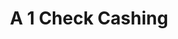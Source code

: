 ---
title: A 1 Check Cashing
slug: a-1-check-cashing
updated-on: '2024-05-30T13:44:31.749Z'
created-on: '2024-05-30T13:41:46.671Z'
published-on: '2024-05-30T13:54:32.469Z'
f_city-state-2:
- cms/city/kosciusko-ms.md
- cms/city/redding-ca.md
- cms/city/willits-ca.md
- cms/city/corning-ca.md
- cms/city/chico-ca.md
- cms/city/ukiah-ca.md
- cms/city/woodland-ca.md
- cms/city/orland-ca.md
- cms/city/lakeport-ca.md
- cms/city/davie-fl.md
- cms/city/hollywood-fl.md
- cms/city/douglasville-ga.md
- cms/city/detroit-mi.md
- cms/city/leland-ms.md
- cms/city/red-bluff-ca.md
- cms/city/yuba-city-ca.md
- cms/city/fort-lauderdale-fl.md
- cms/city/virginia-beach-va.md
- cms/city/eureka-ca.md
- cms/city/vicksburg-ms.md
- cms/city/hollandale-ms.md
- cms/city/ridgeland-ms.md
- cms/city/clinton-ms.md
f_locations:
- cms/payday-loan/a-1-check-cashing-198.md
- cms/payday-loan/a-1-check-cashing-199.md
- cms/payday-loan/a-1-check-cashing-200.md
- cms/payday-loan/a-1-check-cashing-201.md
- cms/payday-loan/a-1-check-cashing-202.md
- cms/payday-loan/a-1-check-cashing-203.md
- cms/payday-loan/a-1-check-cashing-204.md
- cms/payday-loan/a-1-check-cashing-205.md
- cms/payday-loan/a-1-check-cashing-206.md
- cms/payday-loan/a-1-check-cashing-207.md
- cms/payday-loan/a-1-check-cashing-208.md
- cms/payday-loan/a-1-check-cashing-209.md
- cms/payday-loan/a-1-check-cashing-210.md
- cms/payday-loan/a-1-check-cashing-211.md
- cms/payday-loan/a-1-check-cashing-212.md
- cms/payday-loan/a-1-check-cashing-213.md
- cms/payday-loan/a-1-check-cashing-214.md
- cms/payday-loan/a-1-check-cashing-215.md
- cms/payday-loan/a-1-check-cashing-216.md
- cms/payday-loan/a-1-check-cashing-217.md
- cms/payday-loan/a-1-check-cashing-218.md
- cms/payday-loan/a-1-check-cashing-219.md
- cms/payday-loan/a-1-check-cashing-220.md
- cms/payday-loan/a-1-check-cashing-221.md
- cms/payday-loan/a-1-check-cashing-222.md
- cms/payday-loan/a-1-check-cashing-223.md
- cms/payday-loan/a-1-check-cashing-224.md
- cms/payday-loan/a-1-check-cashing-225.md
- cms/payday-loan/a-1-check-cashing-226.md
- cms/payday-loan/a-1-check-cashing-227.md
f_states:
- cms/state/mississippi.md
- cms/state/california.md
- cms/state/florida.md
- cms/state/georgia.md
- cms/state/michigan.md
- cms/state/virginia.md
layout: '[company].html'
tags: company
---